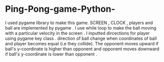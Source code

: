 # Ping-Pong-game-Python-

I used pygame library to make this game. SCREEN , CLOCK , players and ball are implemented by pygame . I use while loop to make the ball moving with a particular velocity in the screen . I inputted dircections for player using pygame key class . direction of ball change when coordinates of ball and player becomes equal (i.e they collide). The opponent moves upward if ball's y-coordinate is higher than opponent and opponent moves downward if ball's y-coordinate is lower than opponent .
